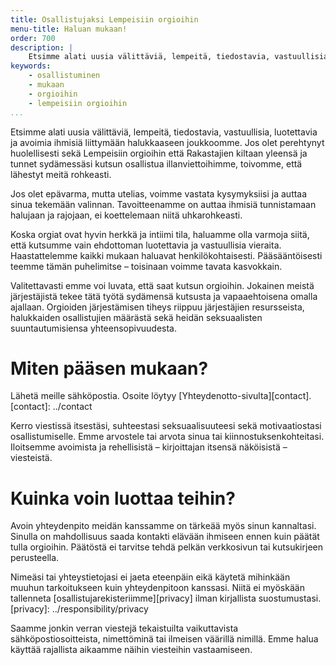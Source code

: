 ```yaml
---
title: Osallistujaksi Lempeisiin orgioihin
menu-title: Haluan mukaan!
order: 700
description: |
    Etsimme alati uusia välittäviä, lempeitä, tiedostavia, vastuullisia, luotettavia ja avoimia ihmisiä liittymään halukkaaseen joukkoomme.
keywords: 
    - osallistuminen
    - mukaan
    - orgioihin
    - lempeisiin orgioihin
...
```


Etsimme alati uusia välittäviä, lempeitä, tiedostavia, vastuullisia, luotettavia ja avoimia ihmisiä liittymään halukkaaseen joukkoomme.
Jos olet perehtynyt huolellisesti sekä Lempeisiin orgioihin että Rakastajien kiltaan yleensä ja tunnet sydämessäsi kutsun osallistua illanviettoihimme, toivomme, että lähestyt meitä rohkeasti.

Jos olet epävarma, mutta utelias, voimme vastata kysymyksiisi ja auttaa sinua tekemään valinnan.
Tavoitteenamme on auttaa ihmisiä tunnistamaan halujaan ja rajojaan, ei koettelemaan niitä uhkarohkeasti.

Koska orgiat ovat hyvin herkkä ja intiimi tila, haluamme olla varmoja siitä, että kutsumme vain ehdottoman luotettavia ja vastuullisia vieraita.
Haastattelemme kaikki mukaan haluavat henkilökohtaisesti.
Pääsääntöisesti teemme tämän puhelimitse – toisinaan voimme tavata kasvokkain.

Valitettavasti emme voi luvata, että saat kutsun orgioihin.
Jokainen meistä järjestäjistä tekee tätä työtä sydämensä kutsusta ja vapaaehtoisena omalla ajallaan.
Orgioiden järjestämisen tiheys riippuu järjestäjien resursseista, halukkaiden osallistujien määrästä sekä heidän seksuaalisten suuntautumisiensa yhteensopivuudesta.

# Miten pääsen mukaan?

Lähetä meille sähköpostia.
Osoite löytyy [Yhteydenotto-sivulta][contact].
[contact]: ../contact

Kerro viestissä itsestäsi, suhteestasi seksuaalisuuteesi sekä motivaatiostasi osallistumiselle.
Emme arvostele tai arvota sinua tai kiinnostuksenkohteitasi.
Iloitsemme avoimista ja rehellisistä – kirjoittajan itsensä näköisistä – viesteistä.

# Kuinka voin luottaa teihin?

Avoin yhteydenpito meidän kanssamme on tärkeää myös sinun kannaltasi.
Sinulla on mahdollisuus saada kontakti elävään ihmiseen ennen kuin päätät tulla orgioihin.
Päätöstä ei tarvitse tehdä pelkän verkkosivun tai kutsukirjeen perusteella.

Nimeäsi tai yhteystietojasi ei jaeta eteenpäin eikä käytetä mihinkään muuhun tarkoitukseen kuin yhteydenpitoon kanssasi.
Niitä ei myöskään tallenneta [osallistujarekisteriimme][privacy] ilman kirjallista suostumustasi.
[privacy]: ../responsibility/privacy

Saamme jonkin verran viestejä tekaistuilta vaikuttavista sähköpostiosoitteista, nimettöminä tai ilmeisen väärillä nimillä.
Emme halua käyttää rajallista aikaamme näihin viesteihin vastaamiseen.
